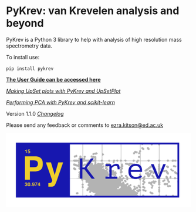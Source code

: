 # PyKrev: van Krevelen analysis and beyond

PyKrev is a Python 3 library to help with analysis of high resolution mass spectrometry data.

To install use:

```
pip install pykrev
```

[**The User Guide can be accessed here**](https://github.com/Kzra/pykrev/blob/master/docs/user_guide/PyKrevUserGuide.html)

[*Making UpSet plots with PyKrev and UpSetPlot*](https://github.com/Kzra/pykrev/blob/master/docs/upset_plots_with_pykrev/UpSetplotswithPyKrev.html)

[*Performing PCA with PyKrev and scikit-learn*](https://github.com/Kzra/pykrev/blob/master/docs/pca_with_pykrev/PCAwithPyKrev.html)

Version 1.1.0 [*Changelog*](https://github.com/Kzra/pykrev/blob/master/CHANGELOG.md)

Please send any feedback or comments to ezra.kitson@ed.ac.uk

<img src="https://github.com/Kzra/pykrev/blob/master/docs/user_guide/Pykrev_blue.png" alt="PyKrev" width="650"/>
